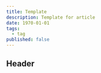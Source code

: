 ```yaml
---
title: Template
description: Template for article
date: 1970-01-01
tags:
  - tag
published: false
---
```

<script>
	export let source;
</script>
## Header